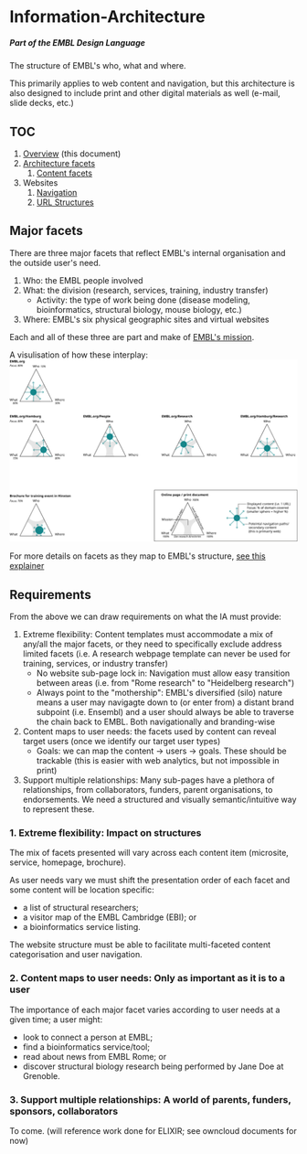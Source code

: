 # Information-Architecture
##### Part of the EMBL Design Language
The structure of EMBL's who, what and where.

This primarily applies to web content and navigation, but this architecture is also designed to include print and other digital materials as well (e-mail, slide decks, etc.)

## TOC
1. [Overview](https://github.com/EMBL-Design-Language/Information-Architecture) (this document)
1. [Architecture facets](https://github.com/EMBL-Design-Language/Information-Architecture/blob/master/facets-architecture.md)
    1. [Content facets](https://github.com/EMBL-Design-Language/Information-Architecture/blob/master/content-facets.md)
1. Websites
    1. [Navigation](https://github.com/EMBL-Design-Language/Information-Architecture/blob/master/website-navigation.md)
    1. [URL Structures](https://github.com/EMBL-Design-Language/Information-Architecture/blob/master/website-url-structure.md)

## Major facets

There are three major facets that reflect EMBL's internal organisation and the outside user's need. 

1. Who: the EMBL people involved
1. What: the division (research, services, training, industry transfer)
    - Activity: the type of work being done (disease modeling, bioinformatics, structural biology, mouse biology, etc.)
1. Where: EMBL's six physical geographic sites and virtual websites

Each and all of these three are part and make of [EMBL's mission](https://github.com/EMBL-Design-Language/About#purpose).

A visulisation of how these interplay:
<img src="https://raw.githubusercontent.com/EMBL-Design-Language/Information-Architecture/master/assets/ia-map-v3.png" />

For more details on facets as they map to EMBL's structure, [see this explainer](https://github.com/EMBL-Design-Language/Information-Architecture/blob/master/facets.md)

## Requirements

From the above we can draw requirements on what the IA must provide:
1. Extreme flexibility: Content templates must accommodate a mix of any/all the major facets, or they need to specifically exclude address limited facets (i.e. A research webpage template can never be used for training, services, or industry transfer)
    - No website sub-page lock in: Navigation must allow easy transition between areas (i.e. from "Rome research" to "Heidelberg research")
    - Always point to the "mothership": EMBL's diversified (silo) nature means a user may navigagte down to (or enter from) a distant brand subpoint (i.e. Ensembl) and a user should always be able to traverse the chain back to EMBL. Both navigationally and branding-wise
1. Content maps to user needs: the facets used by content can reveal target users (once we identify our target user types)
    - Goals: we can map the content -> users -> goals. These should be trackable (this is easier with web analytics, but not impossible in print)
1. Support multiple relationships: Many sub-pages have a plethora of relationships, from collaborators, funders, parent organisations, to endorsements. We need a structured and visually semantic/intuitive way to represent these.

### 1. Extreme flexibility: Impact on structures 

The mix of facets presented will vary across each content item (microsite, service, homepage, brochure).

As user needs vary we must shift the presentation order of each facet and some content will be location specific: 
- a list of structural researchers;
- a visitor map of the EMBL Cambridge (EBI); or
- a bioinformatics service listing. 

The website structure must be able to facilitate multi-faceted content categorisation and user navigation. 

### 2. Content maps to user needs: Only as important as it is to a user

The importance of each major facet varies according to user needs at a given time; a user might: 
- look to connect a person at EMBL;
- find a bioinformatics service/tool;
- read about news from EMBL Rome; or
- discover structural biology research being performed by Jane Doe at Grenoble. 

### 3. Support multiple relationships: A world of parents, funders, sponsors, collaborators
To come. (will reference work done for ELIXIR; see owncloud documents for now)
